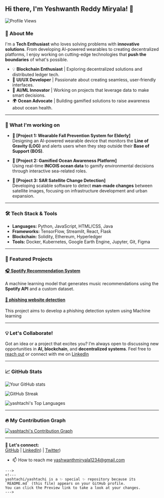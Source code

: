  
## Hi there, I'm Yeshwanth Reddy Miryala! 👋

![Profile Views](https://komarev.com/ghpvc/?username=yashtachi&color=blue&style=flat-square)

### 🚀 About Me

I'm a **Tech Enthusiast** who loves solving problems with **innovative solutions**. From developing AI-powered wearables to creating decentralized platforms, I enjoy working on cutting-edge technologies that **push the boundaries** of what's possible.

- 💡 **Blockchain Enthusiast** | Exploring decentralized solutions and distributed ledger tech.
- 🎨 **UI/UX Developer** | Passionate about creating seamless, user-friendly interfaces.
- 🤖 **AI/ML Innovator** | Working on projects that leverage data to make smart decisions.
- 🌍 **Ocean Advocate** | Building gamified solutions to raise awareness about ocean health.
  
---

### 🔭 What I'm working on

- **🚀 [Project 1: Wearable Fall Prevention System for Elderly]**  
  Designing an AI-powered wearable device that monitors the **Line of Gravity (LOG)** and alerts users when they step outside their **Base of Support (BOS)**.

- **🌊 [Project 2: Gamified Ocean Awareness Platform]**  
  Using real-time **INCOIS ocean data** to gamify environmental decisions through interactive sea-related roles.

- **📡 [Project 3: SAR Satellite Change Detection]**  
  Developing scalable software to detect **man-made changes** between satellite images, focusing on infrastructure development and urban expansion.

---

### 🛠️ Tech Stack & Tools

- **Languages:** Python, JavaScript, HTML/CSS, Java
- **Frameworks:** TensorFlow, Streamlit, React, Flask
- **Blockchain:** Solidity, Ethereum, Hyperledger
- **Tools:** Docker, Kubernetes, Google Earth Engine, Jupyter, Git, Figma

---

### 🌟 Featured Projects

#### [🎧 Spotify Recommendation System](https://github.com/yashtachi/spotify_recommendation_system) 
A machine learning model that generates music recommendations using the **Spotify API** and a custom dataset.

#### [📱 phishing website detection](https://github.com/yashtachi/Phishing_detection)  
This project aims to develop a phishing detection system using Machine learning

---

### 💡 Let's Collaborate!

Got an idea or a project that excites you? I’m always open to discussing new opportunities in **AI, blockchain**, and **decentralized systems**. Feel free to [reach out](mailto:your.email@example.com) or connect with me on [LinkedIn](https://www.linkedin.com/in/yeshwanth-reddy-miryala-a39b51273)

---

### 📈 GitHub Stats

![Your GitHub stats](https://github-readme-stats.vercel.app/api?username=yashtachi&show_icons=true&theme=radical)

![GitHub Streak](https://github-readme-streak-stats.herokuapp.com/?user=yashtachi&theme=radical)

![yashtachi's Top Languages](https://github-readme-stats.vercel.app/api/top-langs/?username=yashtachi&theme=radical&layout=compact)

---

### 🔥 My Contribution Graph

[![yashtachi's Contribution Graph](https://github-readme-activity-graph.cyclic.app/graph?username=yashtachi&theme=react-dark)](https://github.com/yashtachi)

---

🔗 **Let's connect:**  
[GitHub](https://github.com/yashtachi) | [LinkedIn](https://www.linkedin.com/in/yeshwanth-reddy-miryala-a39b51273)) | [Twitter](https://x.com/TechYesh))

- 📫 How to reach me yashwanthmiryala1234@gmail.com

```
--->
<!---
yashtachi/yashtachi is a ✨ special ✨ repository because its `README.md` (this file) appears on your GitHub profile.
You can click the Preview link to take a look at your changes.
--->
